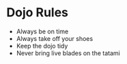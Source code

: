 Dojo Rules
==========
* Always be on time
* Always take off your shoes
* Keep the dojo tidy
* Never bring live blades on the tatami
